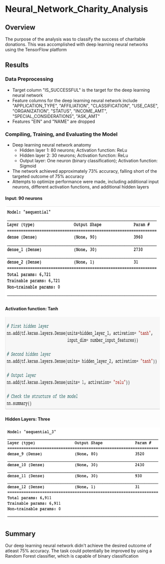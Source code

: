 # Neural_Network_Charity_Analysis
## Overview<br>
The purpose of the analysis was to classify the success of charitable donations. This was accomplished with deep learning neural networks using the TensorFlow platform<br>

## Results
### Data Preprocessing<br>
- Target column "IS_SUCCESSFUL" is the target for the deep learning neural network
- Feature columns for the deep learning neural network include "APPLICATION_TYPE", "AFFILIATION", "CLASSIFICATION", "USE_CASE", "ORGANIZATION", "STATUS", "INCOME_AMT", "SPECIAL_CONSIDERATIONS", "ASK_AMT"
- Features "EIN" and "NAME" are dropped 

### Compiling, Training, and Evaluating the Model<br>
- Deep learning neural network anatomy
  - Hidden layer 1: 80 neurons; Activation function: ReLu
  - Hidden layer 2: 30 neurons; Activation function: ReLu
  - Output layer: One neuron (binary classification); Activation function: Sigmoid
- The network achieved approximately 73% accuracy, falling short of the targeted outcome of 75% accuracy
- Attempts to optimize performance were made, including additional input neurons, different activation functions, and additional hidden layers<br>

#### Input: 90 neurons
<img src= "https://github.com/ChrisBarton107/Neural_Network_Charity_Analysis/blob/main/Resources/Input.png" height="300" width="600"><br>
#### Activation function: Tanh
<img src= "https://github.com/ChrisBarton107/Neural_Network_Charity_Analysis/blob/main/Resources/Activation.png" height="300" width="700"><br>
#### Hidden Layers: Three
<img src= "https://github.com/ChrisBarton107/Neural_Network_Charity_Analysis/blob/main/Resources/Hidden.png" height="300" width="600"><br>

## Summary
Our deep learning neural network didn't achieve the desired outcome of atleast 75% accuracy. The task could potentially be improved by using a Random Forest classifier, which is capable of binary classification
